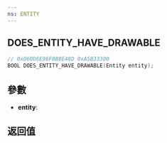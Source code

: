 ```yaml
---
ns: ENTITY
---
```

## DOES_ENTITY_HAVE_DRAWABLE

```c
// 0x060D6E96F8B8E48D 0xA5B33300
BOOL DOES_ENTITY_HAVE_DRAWABLE(Entity entity);
```


## 參數
* **entity**: 

## 返回值
